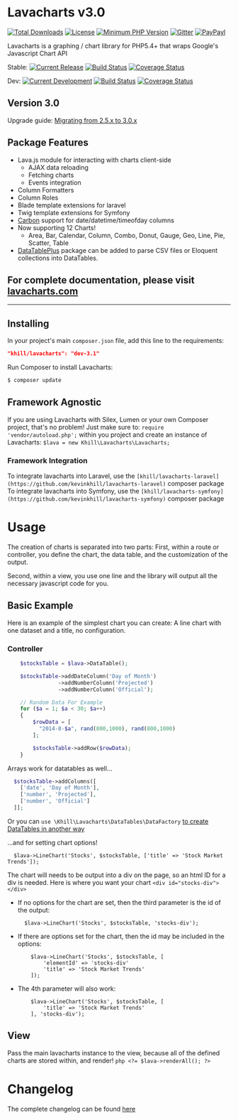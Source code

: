 # Lavacharts v3.0
[![Total Downloads](https://img.shields.io/packagist/dt/khill/lavacharts.svg?style=plastic)](https://packagist.org/packages/khill/lavacharts)
[![License](https://img.shields.io/packagist/l/khill/lavacharts.svg?style=plastic)](http://opensource.org/licenses/MIT)
[![Minimum PHP Version](https://img.shields.io/badge/php-%3E%3D%205.4-8892BF.svg?style=plastic)](https://php.net/)
[![Gitter](https://badges.gitter.im/Join%20Chat.svg)](https://gitter.im/kevinkhill/lavacharts?utm_source=badge&utm_medium=badge&utm_campaign=pr-badge)
[![PayPayl](https://img.shields.io/badge/paypal-donate-yellow.svg?style=plastic)](https://www.paypal.com/cgi-bin/webscr?cmd=_s-xclick&hosted_button_id=FLP6MYY3PYSFQ)

Lavacharts is a graphing / chart library for PHP5.4+ that wraps Google's Javascript Chart API

Stable:
[![Current Release](https://img.shields.io/github/release/kevinkhill/lavacharts.svg?style=plastic)](https://github.com/kevinkhill/lavacharts/releases)
[![Build Status](https://img.shields.io/travis/kevinkhill/lavacharts/3.0.svg?style=plastic)](https://travis-ci.org/kevinkhill/lavacharts)
[![Coverage Status](https://img.shields.io/coveralls/kevinkhill/lavacharts/3.0.svg?style=plastic)](https://coveralls.io/r/kevinkhill/lavacharts?branch=3.0)

Dev:
[![Current Development](https://img.shields.io/badge/release-dev--3.1-brightgreen.svg?style=plastic)](https://github.com/kevinkhill/lavacharts/tree/master)
[![Build Status](https://img.shields.io/travis/kevinkhill/lavacharts/master.svg?style=plastic)](https://travis-ci.org/kevinkhill/lavacharts)
[![Coverage Status](https://img.shields.io/coveralls/kevinkhill/lavacharts/master.svg?style=plastic)](https://coveralls.io/r/kevinkhill/lavacharts?branch=master)

## Version 3.0
Upgrade guide: [Migrating from 2.5.x to 3.0.x](https://github.com/kevinkhill/lavacharts/wiki/Upgrading-from-2.5-to-3.0)


## Package Features
- Lava.js module for interacting with charts client-side
  - AJAX data reloading
  - Fetching charts
  - Events integration
- Column Formatters
- Column Roles
- Blade template extensions for laravel
- Twig template extensions for Symfony
- [Carbon](https://github.com/briannesbitt/Carbon) support for date/datetime/timeofday columns
- Now supporting 12 Charts!
  - Area, Bar, Calendar, Column, Combo, Donut, Gauge, Geo, Line, Pie, Scatter, Table
- [DataTablePlus](https://github.com/kevinkhill/datatableplus) package can be added to parse CSV files or Eloquent collections into DataTables.

## For complete documentation, please visit [lavacharts.com](http://lavacharts.com/)

---

## Installing
In your project's main ```composer.json``` file, add this line to the requirements:
```json
"khill/lavacharts": "dev-3.1"
```

Run Composer to install Lavacharts:
```bash
$ composer update
```

## Framework Agnostic
If you are using Lavacharts with Silex, Lumen or your own Composer project, that's no problem! Just make sure to:
```require 'vendor/autoload.php';``` within you project and create an instance of Lavacharts: ```$lava = new Khill\Lavacharts\Lavacharts;```

### Framework Integration
To integrate lavacharts into Laravel, use the ```[khill/lavacharts-laravel](https://github.com/kevinkhill/lavacharts-laravel)``` composer package
To integrate lavacharts into Symfony, use the ```[khill/lavacharts-symfony](https://github.com/kevinkhill/lavacharts-symfony)``` composer package


# Usage
The creation of charts is separated into two parts:
First, within a route or controller, you define the chart, the data table, and the customization of the output.

Second, within a view, you use one line and the library will output all the necessary javascript code for you.

## Basic Example
Here is an example of the simplest chart you can create: A line chart with one dataset and a title, no configuration.

### Controller
```php
    $stocksTable = $lava->DataTable();

    $stocksTable->addDateColumn('Day of Month')
                ->addNumberColumn('Projected')
                ->addNumberColumn('Official');

    // Random Data For Example
    for ($a = 1; $a < 30; $a++)
    {
        $rowData = [
          "2014-8-$a", rand(800,1000), rand(800,1000)
        ];

        $stocksTable->addRow($rowData);
    }
```

Arrays work for datatables as well...
```php
  $stocksTable->addColumns([
    ['date', 'Day of Month'],
    ['number', 'Projected'],
    ['number', 'Official']
  ]];
```

Or you can ```use \Khill\Lavacharts\DataTables\DataFactory``` [to create DataTables in another way](https://gist.github.com/kevinkhill/0c7c5f6211c7fd8f9658)

...and for setting chart options!
```
  $lava->LineChart('Stocks', $stocksTable, ['title' => 'Stock Market Trends']);
```

The chart will needs to be output into a div on the page, so an html ID for a div is needed.
Here is where you want your chart ```<div id="stocks-div"></div>```
 - If no options for the chart are set, then the third parameter is the id of the output:
    ```
      $lava->LineChart('Stocks', $stocksTable, 'stocks-div');
    ```
 - If there are options set for the chart, then the id may be included in the options:
    ```
        $lava->LineChart('Stocks', $stocksTable, [
            'elementId' => 'stocks-div'
            'title' => 'Stock Market Trends'
        ]);
    ``` 
 - The 4th parameter will also work:
    ```
        $lava->LineChart('Stocks', $stocksTable, [
            'title' => 'Stock Market Trends'
        ], 'stocks-div');
    ``` 


## View
Pass the main lavacharts instance to the view, because all of the defined charts are stored within, and render!
    ```php
    <?= $lava->renderAll(); ?>
    ```


# Changelog
The complete changelog can be found [here](https://github.com/kevinkhill/lavacharts/wiki/Changelog)
